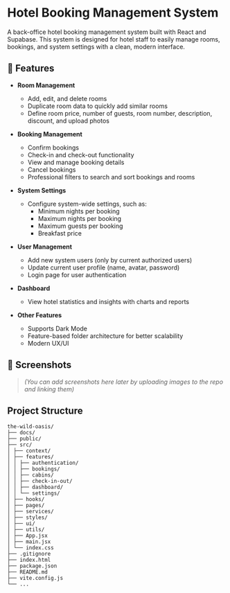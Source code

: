 # Hotel Booking Management System

A back-office hotel booking management system built with React and Supabase. This system is designed for hotel staff to easily manage rooms, bookings, and system settings with a clean, modern interface.

## 🚀 Features

- **Room Management**  
  - Add, edit, and delete rooms  
  - Duplicate room data to quickly add similar rooms  
  - Define room price, number of guests, room number, description, discount, and upload photos

- **Booking Management**  
  - Confirm bookings  
  - Check-in and check-out functionality  
  - View and manage booking details  
  - Cancel bookings  
  - Professional filters to search and sort bookings and rooms

- **System Settings**  
  - Configure system-wide settings, such as:
    - Minimum nights per booking
    - Maximum nights per booking
    - Maximum guests per booking
    - Breakfast price

- **User Management**  
  - Add new system users (only by current authorized users)
  - Update current user profile (name, avatar, password)
  - Login page for user authentication

- **Dashboard**  
  - View hotel statistics and insights with charts and reports

- **Other Features**  
  - Supports Dark Mode  
  - Feature-based folder architecture for better scalability  
  - Modern UX/UI

## 📸 Screenshots

> *(You can add screenshots here later by uploading images to the repo and linking them)*

## Project Structure

```
the-wild-oasis/
├── docs/
├── public/
├── src/
│ ├── context/
│ ├── features/
│ │ ├── authentication/
│ │ ├── bookings/
│ │ ├── cabins/
│ │ ├── check-in-out/
│ │ ├── dashboard/
│ │ └── settings/
│ ├── hooks/
│ ├── pages/
│ ├── services/
│ ├── styles/
│ ├── ui/
│ ├── utils/
│ ├── App.jsx
│ ├── main.jsx
│ └── index.css
├── .gitignore
├── index.html
├── package.json
├── README.md
├── vite.config.js
└── ...
```
